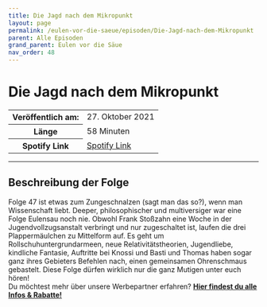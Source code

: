 ```yaml
---
title: Die Jagd nach dem Mikropunkt
layout: page
permalink: /eulen-vor-die-saeue/episoden/Die-Jagd-nach-dem-Mikropunkt
parent: Alle Episoden
grand_parent: Eulen vor die Säue
nav_order: 48
---
```


# Die Jagd nach dem Mikropunkt
<table class="resp-table dcf-table dcf-table-responsive dcf-table-bordered dcf-table-striped dcf-w-100%">
                    <tbody>
                        <tr>
                            <th scope="row">Veröffentlich am:</th>
                            <td data-label="Veröffentlich am:">27. Oktober 2021</td>
                        </tr>
                        <tr>
                            <th scope="row">Länge </th>
                            <td data-label="Länge ">58 Minuten</td>
                        </tr><tr>
                                <th scope="row">Spotify Link</th>
                                <td data-label="Spotify Link"><a href="https://open.spotify.com/episode/3vASlom4897CZkQcMUba6B">Spotify Link</a></td>
                            </tr></tbody>
                </table>

***

## Beschreibung der Folge

<div>
<p>Folge 47 ist etwas zum Zungeschnalzen (sagt man das so?), wenn man Wissenschaft liebt. Deeper, philosophischer und multiversiger war eine Folge Eulensau noch nie. Obwohl Frank Stoßzahn eine Woche in der Jugendvollzugsanstalt verbringt und nur zugeschaltet ist, laufen die drei Plappermäulchen zu Mittelform auf. Es geht um Rollschuhuntergrundarmeen, neue Relativitätstheorien, Jugendliebe, kindliche Fantasie, Auftritte bei Knossi und Basti und Thomas haben sogar ganz ihres Gebieters Befehlen nach, einen gemeinsamen Ohrenschmaus gebastelt. Diese Folge dürfen wirklich nur die ganz Mutigen unter euch hören! <br> Du möchtest mehr über unsere Werbepartner erfahren? <a href="https://linktr.ee/EulenvordieSaeue"><strong>Hier findest du alle Infos & Rabatte!</strong></a></p>  
</div>

